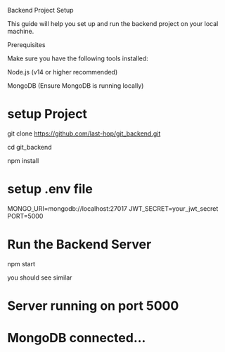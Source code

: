 Backend Project Setup

This guide will help you set up and run the backend project on your local machine.

Prerequisites

Make sure you have the following tools installed:

Node.js (v14 or higher recommended)

MongoDB (Ensure MongoDB is running locally)

# setup Project 

git clone https://github.com/last-hop/git_backend.git

cd git_backend

npm install



# setup .env file 

MONGO_URI=mongodb://localhost:27017
JWT_SECRET=your_jwt_secret
PORT=5000


# Run the Backend Server

npm start

you should see similar 

# Server running on port 5000
# MongoDB connected...


